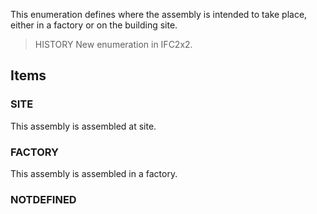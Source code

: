 This enumeration defines where the assembly is intended to take place, either in a factory or on the building site.

<!-- end of short definition -->


> HISTORY New enumeration in IFC2x2.

## Items

### SITE
This assembly is assembled at site.

### FACTORY
This assembly is assembled in a factory.

### NOTDEFINED

